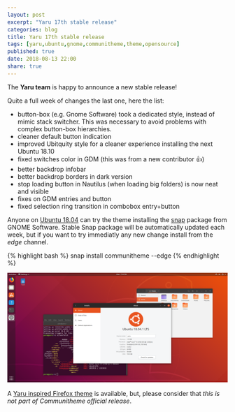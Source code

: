 ```yaml
---
layout: post
excerpt: "Yaru 17th stable release"
categories: blog
title: Yaru 17th stable release
tags: [yaru,ubuntu,gnome,communitheme,theme,opensource]
published: true
date: 2018-08-13 22:00
share: true
---
```


The **Yaru team** is happy to announce a new stable release!

Quite a full week of changes the last one, here the list:

- button-box (e.g. Gnome Software) took a dedicated style, instead of mimic stack switcher. This was necessary to avoid problems with complex button-box hierarchies.
- cleaner default button indication
- improved Ubitquity style for a cleaner experience installing the next Ubuntu 18.10
- fixed switches color in GDM (this was from a new contributor :+1:)
- better backdrop infobar
- better backdrop borders in dark version
- stop loading button in Nautilus (when loading big folders) is now neat and visible
- fixes on GDM entries and button
- fixed selection ring transition in combobox entry+button


Anyone on [Ubuntu 18.04](https://www.ubuntu.com/download/desktop) can try the theme installing the [snap](https://snapcraft.io/communitheme) package from GNOME Software.
Stable Snap package will be automatically updated each week, but if you want to try immediatly any new change install from the *edge* channel.

{% highlight bash %}
snap install communitheme --edge
{% endhighlight %}

![yaru-release-pic](/images/ubuntu-yaru.png)


A [Yaru inspired Firefox theme](https://color.firefox.com/?theme=XQAAAALtAAAAAAAAAABBKYhm849SCiazH1KEGccwS-xNVAWBveAusLC2VAlvlSjJ6UJSeqAgCYbdwa_-rV70IROd68eEot6ey6DBD6clRBXp1e7Wbm3jkhhZsTB6iGtxUNA9rD_f7WkYu4v4RFB_XR74DFyPAFWYVQkUMNbL2Mo2sQa9jDMc35kqQOoJm4_aT6Dkc9xrEV6O_-5hkDwOlMzIcFLFRtRxRaGEyH-y4Be72Vgc9j_f_vkOgA) is available, but, please consider that *this is not part of Communitheme official release*.
